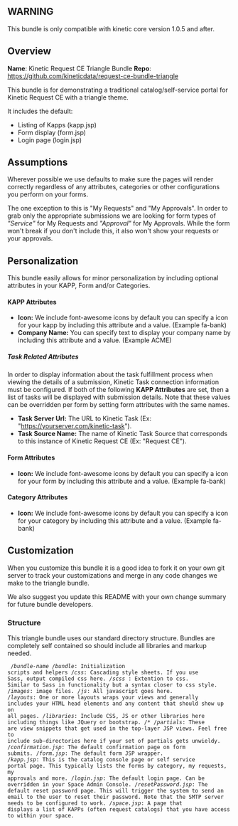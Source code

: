 ## WARNING
This bundle is only compatible with kinetic core version 1.0.5 and after.

## Overview
**Name**: Kinetic Request CE Triangle Bundle
**Repo**: https://github.com/kineticdata/request-ce-bundle-triangle

This bundle is for demonstrating a traditional catalog/self-service portal for Kinetic Request CE with a triangle theme.

It includes the default:

* Listing of Kapps (kapp.jsp)
* Form display (form.jsp)
* Login page (login.jsp)

## Assumptions
Wherever possible we use defaults to make sure the pages will render correctly regardless of any attributes, categories or other configurations you perform on your forms.

The one exception to this is "My Requests" and "My Approvals".  In order to grab only the appropriate submissions we are looking for form types of _"Service"_ for My Requests and _"Approval"_ for My Approvals.  While the form won't break if you don't include this, it also won't show your requests or your approvals.

## Personalization
This bundle easily allows for minor personalization by including optional attributes in your KAPP, Form and/or Categories.

#### KAPP Attributes
* **Icon:** We include font-awesome icons by default you can specify a icon for your kapp by including this attribute and a value. (Example fa-bank)
* **Company Name:** You can specify text to display your company name by including this attribute and a value. (Example ACME)

##### Task Related Attributes
In order to display information about the task fulfillment process when viewing the details of a submission, Kinetic Task connection information must be configured. If both of the following **KAPP Attributes** are set, then a list of tasks will be displayed with submission details. Note that these values can be overridden per form by setting form attributes with the same names.
* **Task Server Url:** The URL to Kinetic Task (Ex: "https://yourserver.com/kinetic-task").
* **Task Source Name:** The name of Kinetic Task Source that corresponds to this instance of Kinetic Request CE (Ex: "Request CE").

#### Form Attributes
* **Icon:** We include font-awesome icons by default you can specify a icon for your form by including this attribute and a value. (Example fa-bank)

#### Category Attributes
* **Icon:** We include font-awesome icons by default you can specify a icon for your category by including this attribute and a value. (Example fa-bank)

## Customization
When you customize this bundle it is a good idea to fork it on your own git server to track your customizations and merge in any code changes we make to the triangle bundle.

We also suggest you update this README with your own change summary for future bundle developers.

### Structure
This triangle bundle uses our standard directory structure.  Bundles are completely self contained so should include all libraries and markup needed.

<code><pre>
/*bundle-name*
  /*bundle*: Initialization scripts and helpers
  /*css*: Cascading style sheets. If you use Sass, output compiled css here.
  /*scss* : Extention to css.  Similar to Sass in functionality but a syntax closer to css style.
  /*images*: image files.
  /*js*: All javascript goes here.
  /*layouts*: One or more layouts wraps your views and generally includes your HTML head elements and any content that should show up on all pages.
  /*libraries*: Include CSS, JS or other libraries here including things like JQuery or bootstrap.
  /*
  /*partials*: These are view snippets that get used in the top-layer JSP views. Feel free to include sub-directories here if your set of partials gets unwieldy.
  /*confirmation.jsp*: The default confirmation page on form submits.
  /*form.jsp*: The default form JSP wrapper.
  /*kapp.jsp*: This is the catalog console page or self service portal page.  This typically lists the forms by category, my requests, my approvals and more.
  /*login.jsp*: The default login page. Can be overridden in your Space Admin Console.
  /*resetPassword.jsp*: The default reset password page. This will trigger the system to send an email to the user to reset their password. Note that the SMTP server needs to be configured to work.
  /*space.jsp*: A page that displays a list of KAPPs (often request catalogs) that you have access to within your space.
</pre></code>
